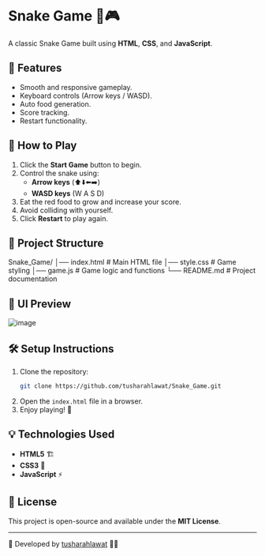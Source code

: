 
# Snake Game 🐍🎮

A classic Snake Game built using **HTML**, **CSS**, and **JavaScript**.

## 📌 Features
- Smooth and responsive gameplay.
- Keyboard controls (Arrow keys / WASD).
- Auto food generation.
- Score tracking.
- Restart functionality.

## 🚀 How to Play
1. Click the **Start Game** button to begin.
2. Control the snake using:
   - **Arrow keys** (⬆️⬇️⬅️➡️) 
   - **WASD keys** (W A S D)
3. Eat the red food to grow and increase your score.
4. Avoid colliding with yourself.
5. Click **Restart** to play again.

## 📂 Project Structure

Snake_Game/
│── index.html       # Main HTML file
│── style.css        # Game styling
│── game.js          # Game logic and functions
└── README.md        # Project documentation


## 🎨 UI Preview
![image](https://github.com/user-attachments/assets/4aa653a8-861b-4917-927c-103aa5cb974b)


## 🛠️ Setup Instructions
1. Clone the repository:
   ```sh
   git clone https://github.com/tusharahlawat/Snake_Game.git
   ```
2. Open the `index.html` file in a browser.
3. Enjoy playing! 🎉

## 💡 Technologies Used
- **HTML5** 🏗️
- **CSS3** 🎨
- **JavaScript** ⚡

## 📜 License
This project is open-source and available under the **MIT License**.

---
🔗 Developed by [tusharahlawat](https://github.com/tusharahlawat) 👨‍💻
```
